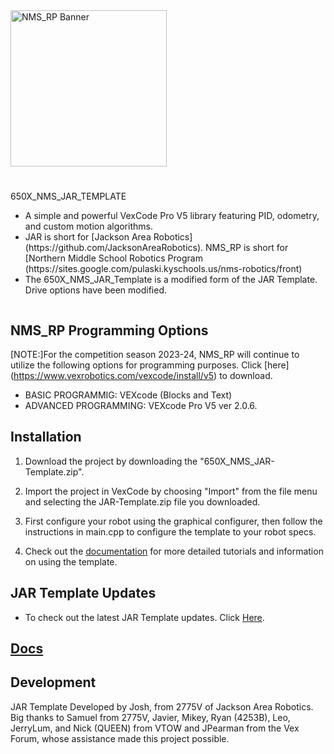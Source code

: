 <div class="row">
     <div class="column">
          <img 
               src="NMS_RP - Banner -SVG.svg"
               alt="NMS_RP Banner"
               width="250px"
               height="auto"
          />
     </div>
     <div class="column">
          <h1></h1> 650X_NMS_JAR_TEMPLATE </h1>
          <ul>
               <li>
                    A simple and powerful VexCode Pro V5 library featuring PID, odometry, and custom motion algorithms.
               </li>
               <li>
                    JAR is short for [Jackson Area Robotics](https://github.com/JacksonAreaRobotics). NMS_RP is short for [Northern Middle School Robotics 
                    Program (https://sites.google.com/pulaski.kyschools.us/nms-robotics/front) 
               </li>
               <li>
                    The 650X_NMS_JAR_Template is a modified form of the JAR Template. Drive options have been modified.
               </li>
     </div>
</div>

     

              
## NMS_RP Programming Options
[NOTE:]For the competition season 2023-24, NMS_RP will continue to utilize the following options for programming purposes. Click [here]               (https://www.vexrobotics.com/vexcode/install/v5) to download. 
* BASIC PROGRAMMIG: VEXcode (Blocks and Text)
* ADVANCED PROGRAMMING: VEXcode Pro V5 ver 2.0.6. 

## Installation
1. Download the project by downloading the "650X_NMS_JAR-Template.zip". 

2. Import the project in VexCode by choosing "Import" from the file menu and selecting the JAR-Template.zip file you downloaded.

3. First configure your robot using the graphical configurer, then follow the instructions in main.cpp to configure the template to your robot specs.

4. Check out the [documentation](https://jacksonarearobotics.github.io/JAR-Template/) for more detailed tutorials and information on using the template.

## JAR Template Updates
* To check out the latest JAR Template updates. 
Click [Here](https://github.com/JacksonAreaRobotics/JAR-Template/releases/tag/v1.1.2).

## [Docs](https://jacksonarearobotics.github.io/JAR-Template/)

## Development
JAR Template Developed by Josh, from 2775V of Jackson Area Robotics. Big thanks to Samuel 
from 2775V, Javier, Mikey, Ryan (4253B), Leo, JerryLum, and Nick (QUEEN) from VTOW and 
JPearman from the Vex Forum, whose assistance made this project possible.



     


